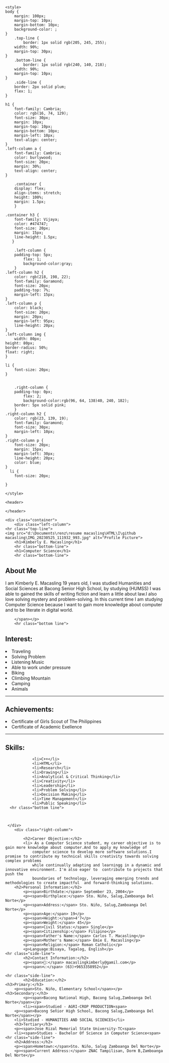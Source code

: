 
<html lang<head>
    <meta charset="UTF-8">
    <meta name="viewport" content="width=device-width, initial-scale=1.0">
    <title>My Resume</title>
    
    <style>
	body {
	    margin: 100px;
	    margin-top: 10px;
	    margin-bottom: 10px;
	    background-color: ;
	}
	    .top-line {
            border: 1px solid rgb(205, 245, 255);
	    width: 90%;
	    margin-top: 30px;
	}
	    .bottom-line {
            border: 1px solid rgb(240, 140, 218);
	    width: 90%;
	    margin-top: 10px;
	}
	    .side-line {
	    border: 2px solid plum;
	    flex: 1;
	}

	h1 {
	    font-family: Cambria;
	    color: rgb(16, 74, 129);
	    font-size: 30px;
	    margin: 10px;
	    margin-top: 10px;
	    margin-bottom: 10px;
	    margin-left: 10px;
	    text-align: center;
	}
	.left-column a {
	    font-family: Cambria;
	    color: burlywood;
	    font-size: 20px;
	    margin: 30%;
	    text-align: center;
	}

        .container {
	    display: flex;
	    align-items: stretch;
	    height: 100%;
	    margin: 1.5px;
        }

	.container h3 {
	    font-family: Vijaya;
	    color: #474747;
	    font-size: 20px;
	    margin: 15px;
	    line-height: 1.5px;
	   }

        .left-column {
	    padding-top: 5px;
            flex: 1;
            background-color:gray;
        }
	.left-column h2 {
	    color: rgb(218, 198, 22);
	    font-family: Garamond;
	    font-size: 20px;
	    padding-top: 7%;
	    margin-left: 15px;
	}
	.left-column p {
	    color: black;
	    font-size: 20px;
	    margin: 20px;
	    margin-left: 95px;
	    line-height: 20px;
	}
	.left-column img {
		width: 80px;
	height: 80px;
	border-radius: 50%;
	float: right;
	}
	
	li {
		font-size: 20px;
	}


        .right-column {
	    padding-top: 0px;
            flex: 2;  
            background-color:rgb(96, 64, 138)40, 240, 182);
	    border: 5px solid pink;
        }
	.right-column h2 {
	    color: rgb(23, 139, 19);
	    font-family: Garamond;
	    font-size: 30px;
	    margin-left: 10px;
	}
	.right-column p {
	    font-size: 20px;
	    margin: 15px;
	    margin-left: 30px;
	    line-height: 20px;
	    color: blue;
	}
	  li {
	    font-size: 20px;

	}
	
    </style>
</head>
<body>

    <header>
        
    </header>

    <div class="container">
        <div class="left-column">
	<hr class="top-line">
	<img src="d:\Documents\renz\resume macasling\HTML\I\github macasling\IMG_20230525_111932_993.jpg" alt="Profile Picture">
	    <h1>Kimberly E. Macasling</h1>
	    <hr class="bottom-line">
	    <h1>Computer Science</h1>
        <hr class="bottom-line">
     
    
<h2>About Me</h2>
        <p><span>I am Kimberly E. Macasling 19 years old, I was studied Humanities and Social Sciences at Bacong Senior High School, 
			by studying (HUMSS) I was able to gained the skills of writing fiction and learn a little about law.I also love solving mystery and problem-solving.
			In this current time I am studying Computer Science because I want to gain more knowledge about computer and to be literate in digital world.
		
		</span></p>
        <hr class="bottom line">
        
      
<h2> Interest:</h2>
        <li>Traveling </li>
        <li> Solving Problem</li>
        <li> Listening Music</li>
        <li> Able to work under pressure</li>
        <li> Biking</li>
        <li> Climbing Mountain</li>
        <li> Camping</li>
		<li> Animals</li>
<hr class="bottom line">
<h2>Achievements:</h2>
		<li>Certificate of Girls Scout of The Philippines</li>
        <li> Certificate of Academic Exellence</li>
        <hr class="bottom line">
        <h2>Skills:</h2>

    
                <li>C++</li>
                <li>HTML</li>
                <li>Research</li>
                <li>Drawing</li>
                <li>Analytical & Critical Thinking</li>
                <li>Creativity</li>
                <li>Leadership</li>
                <li>Problem Solving</li>
                <li>Decision Making</li>
				<li>Time Management</li>
				<li>Public Speaking</li>
      <hr class="bottom line">
      


	 </div>
        <div class="right-column">
			
			<h2>Career Objective:</h2>   
			<li> As a Computer Science student, my career objective is to gain more knowledge about computer.And to apply my knowledge of 
				computer science to develop more software solutions.I promise to contribute my technical skills creativity towards solving complex problems 
				while continually adapting and learningg in a dynamic and innovative environment. I'm also eager to  contribute to projects that push the 
				boundaries of technology, leveraging emerging trends and methodologies to create impactful  and forward-thinking solutions.
	    <h2>Personal Information:</h2>
            <p><span>Birthdate:</span> September 23, 2004</p>
            <p><span>Birthplace:</span> Sto. Niño, Salug,Zamboanga Del Norte</p>
			<p><span>Address:</span> Sto. Niño, Salug,Zamboanga Del Norte</p>
            <p><span>Age:</span> 19</p>
            <p><span>Height:</span>4'7</p>
            <p><span>Weight:</span> 45</p>
            <p><span>Civil Status:</span> Single</p>
            <p><span>Citizenship:</span> Filipino</p>
            <p><span>Father's Name:</span> Carlos T. Macasling</p>
            <p><span>Mother's Name:</span> Emie E. Macasling</p>
            <p><span>Religion:</span> Roman Catholic</p>
            <p>Language:Bisaya, Tagalog, English</p>
	<hr class="side-line">
            <h2>Contact Information:</h2>
            <p><span>📧:</span> macaslingkimberly@gamil.com</p>
            <p><span>📞:</span> (63)+9653358952</p>
			
	<hr class="side-line">
            <h2>Education:</h2>
	<h3>Primary:</h3>
	    <p><span>Sto. Niño, Elementary School</span></p>
	<h3>Secondary:</h3>
            <p><span>Bacong National High, Bacong Salug,Zamboanga Del Norte</span></p>
            <li><span>Studied - AGRI-CROP PRODUCTION<span>
	    <p><span>Bacong Señior High School, Bacong Salug,Zamboanga Del Norte</span></p>
        <li>Studied - HUMANITIES AND SOCIAL SCIENCES</li>
        <h3>Tertiary</h3>
        <p><span>Jose Rizal Memorial State University-TC<span>
        <li><span>Studies - Bachelor Of Science in Computer Science<span>
	<hr class="side-line">
	    <h2>Address:</h2>
	    <p><span>Hometown:</span>Sto. Niño, Salug Zamboanga Del Norte</p>
        <p><span>Current Address:</span> ZNAC Tampilisan, Dorm B,Zamboanga Del Norte</p>
		
	    

